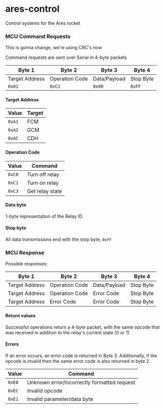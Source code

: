 # ares-control
Control systems for the Ares rocket

### MCU Command Requests

This is gonna change, we're using CRC's now

Command requests are sent over Serial in 4-byte packets

| Byte 1             |   Byte 2       |   Byte 3     |   Byte 4  |
|--------------------|----------------|--------------|-----------|
|   Target Address   | Operation Code | Data/Payload | Stop Byte |
|   `0x01`           |  `0xC1`        | `0x00`       |  `0xFF`   |

#### Target Address

| Value | Target   |
|-------|----------|
| `0xA1` | FCM |
| `0xA2` | GCM |
| `0xAC` | CDH |

#### Operation Code

| Value | Command   |
|-------|----------|
| `0xC0` | Turn off relay  |
| `0xC1` | Turn on relay   |
| `0xC3` | Get relay state |

#### Data byte
1-byte representation of the Relay ID

#### Stop byte
All data transmissions end with the stop byte, `0xFF`

### MCU Response

Possible responses:

| Byte 1             |   Byte 2       |   Byte 3     |   Byte 4  |
|--------------------|----------------|--------------|-----------|
|   Target Address   | Operation Code | Data/Payload | Stop Byte |
|   Target Address   | Operation Code | Error Code   | Stop Byte |
|   Target Address   | Error Code     | Error Code   | Stop Byte |

#### Return values
Successful operations return a 4-byte packet, with the same opcode that was received
in addition to the relay's current state (0 or 1)

#### Errors
If an error occurs, an error code is returned in Byte 3. Additionally, if the opcode is invalid then the same error code is also returned in byte 2.

| Value | Command   |
|-------|----------|
| `0xE0` | Unknown error/incorrectly formatted request  |
| `0xEC` | Invalid opcode   |
| `0xE1` | Invalid parameter/data byte |
